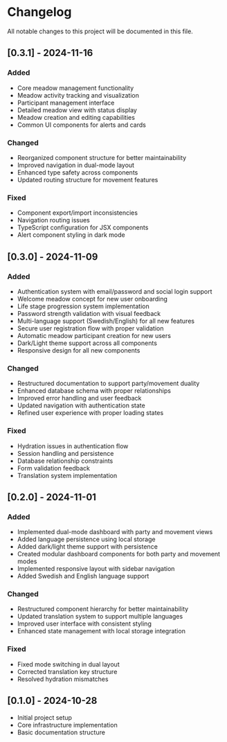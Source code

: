# Changelog

All notable changes to this project will be documented in this file.

## [0.3.1] - 2024-11-16

### Added
- Core meadow management functionality
- Meadow activity tracking and visualization
- Participant management interface
- Detailed meadow view with status display
- Meadow creation and editing capabilities
- Common UI components for alerts and cards

### Changed
- Reorganized component structure for better maintainability
- Improved navigation in dual-mode layout
- Enhanced type safety across components
- Updated routing structure for movement features

### Fixed
- Component export/import inconsistencies
- Navigation routing issues
- TypeScript configuration for JSX components
- Alert component styling in dark mode

## [0.3.0] - 2024-11-09

### Added
- Authentication system with email/password and social login support
- Welcome meadow concept for new user onboarding
- Life stage progression system implementation
- Password strength validation with visual feedback
- Multi-language support (Swedish/English) for all new features
- Secure user registration flow with proper validation
- Automatic meadow participant creation for new users
- Dark/Light theme support across all components
- Responsive design for all new components

### Changed
- Restructured documentation to support party/movement duality
- Enhanced database schema with proper relationships
- Improved error handling and user feedback
- Updated navigation with authentication state
- Refined user experience with proper loading states

### Fixed
- Hydration issues in authentication flow
- Session handling and persistence
- Database relationship constraints
- Form validation feedback
- Translation system implementation

## [0.2.0] - 2024-11-01

### Added
- Implemented dual-mode dashboard with party and movement views
- Added language persistence using local storage
- Added dark/light theme support with persistence
- Created modular dashboard components for both party and movement modes
- Implemented responsive layout with sidebar navigation
- Added Swedish and English language support

### Changed
- Restructured component hierarchy for better maintainability
- Updated translation system to support multiple languages
- Improved user interface with consistent styling
- Enhanced state management with local storage integration

### Fixed
- Fixed mode switching in dual layout
- Corrected translation key structure
- Resolved hydration mismatches

## [0.1.0] - 2024-10-28
- Initial project setup
- Core infrastructure implementation
- Basic documentation structure
